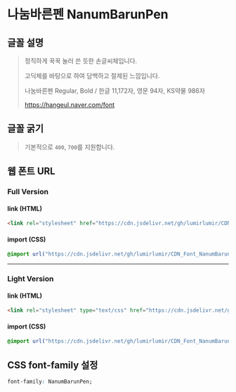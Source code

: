 # 나눔바른펜 NanumBarunPen

## 글꼴 설명
> 정직하게 꾹꾹 눌러 쓴 듯한 손글씨체입니다.
> 
> 고딕체를 바탕으로 하여 담백하고 절제된 느낌입니다.
>
> 나눔바른펜 Regular, Bold / 한글 11,172자, 영문 94자, KS약물 986자
>
> https://hangeul.naver.com/font


## 글꼴 굵기
> 기본적으로 `400`, `700`를 지원합니다.

## 웹 폰트 URL

### Full Version
#### link (HTML)

```html
<link rel="stylesheet" href="https://cdn.jsdelivr.net/gh/lumirlumir/CDN_Font_NanumBarunPen@main/NanumBarunPen_Full.min.css">
```

#### import (CSS)

```css
@import url("https://cdn.jsdelivr.net/gh/lumirlumir/CDN_Font_NanumBarunPen@main/NanumBarunPen_Full.min.css");
```
---
### Light Version
#### link (HTML)

```html
<link rel="stylesheet" type="text/css" href="https://cdn.jsdelivr.net/gh/lumirlumir/CDN_Font_NanumBarunPen@main/NanumBarunPen_Light.min.css">
```

#### import (CSS)

```css
@import url("https://cdn.jsdelivr.net/gh/lumirlumir/CDN_Font_NanumBarunPen@main/NanumBarunPen_Light.min.css");
```

## CSS font-family 설정

```css
font-family: NanumBarunPen;
```
